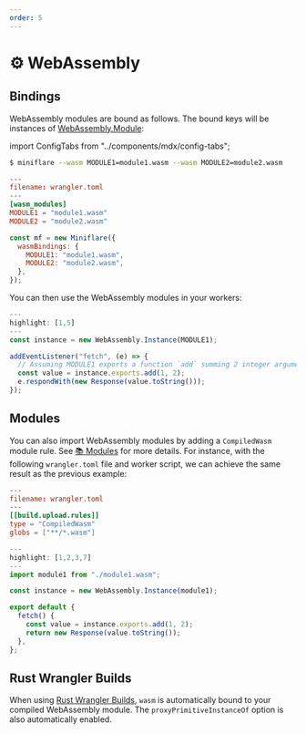 ```yaml
---
order: 5
---
```


# ⚙️ WebAssembly

## Bindings

WebAssembly modules are bound as follows. The bound keys will be instances of
[WebAssembly.Module](https://developer.mozilla.org/en-US/docs/Web/JavaScript/Reference/Global_Objects/WebAssembly/Module):

import ConfigTabs from "../components/mdx/config-tabs";

<ConfigTabs>

```sh
$ miniflare --wasm MODULE1=module1.wasm --wasm MODULE2=module2.wasm
```

```toml
---
filename: wrangler.toml
---
[wasm_modules]
MODULE1 = "module1.wasm"
MODULE2 = "module2.wasm"
```

```js
const mf = new Miniflare({
  wasmBindings: {
    MODULE1: "module1.wasm",
    MODULE2: "module2.wasm",
  },
});
```

</ConfigTabs>

You can then use the WebAssembly modules in your workers:

```js
---
highlight: [1,5]
---
const instance = new WebAssembly.Instance(MODULE1);

addEventListener("fetch", (e) => {
  // Assuming MODULE1 exports a function `add` summing 2 integer arguments
  const value = instance.exports.add(1, 2);
  e.respondWith(new Response(value.toString()));
});
```

## Modules

You can also import WebAssembly modules by adding a `CompiledWasm` module rule.
See [📚 Modules](/core/modules) for more details. For instance, with the
following `wrangler.toml` file and worker script, we can achieve the same result
as the previous example:

```toml
---
filename: wrangler.toml
---
[[build.upload.rules]]
type = "CompiledWasm"
globs = ["**/*.wasm"]
```

```js
---
highlight: [1,2,3,7]
---
import module1 from "./module1.wasm";

const instance = new WebAssembly.Instance(module1);

export default {
  fetch() {
    const value = instance.exports.add(1, 2);
    return new Response(value.toString());
  },
};
```

## Rust Wrangler Builds

When using [Rust Wrangler Builds](/developing/builds#rust), `wasm` is
automatically bound to your compiled WebAssembly module. The
`proxyPrimitiveInstanceOf` option is also automatically enabled.
